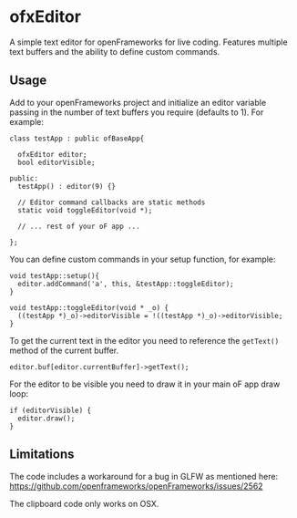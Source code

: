 # ofxEditor

A simple text editor for openFrameworks for live coding. Features multiple
text buffers and the ability to define custom commands.

## Usage

Add to your openFrameworks project and initialize an editor variable passing
in the number of text buffers you require (defaults to 1). For example:

    class testApp : public ofBaseApp{

      ofxEditor editor;
      bool editorVisible;

    public:
      testApp() : editor(9) {}

      // Editor command callbacks are static methods
      static void toggleEditor(void *);

      // ... rest of your oF app ...

    };

You can define custom commands in your setup function, for example:

    void testApp::setup(){
      editor.addCommand('a', this, &testApp::toggleEditor);
    }

    void testApp::toggleEditor(void * _o) {
      ((testApp *)_o)->editorVisible = !((testApp *)_o)->editorVisible;
    }

To get the current text in the editor you need to reference the `getText()`
method of the current buffer.

    editor.buf[editor.currentBuffer]->getText();

For the editor to be visible you need to draw it in your main oF app draw loop:

    if (editorVisible) {
      editor.draw();
    }


## Limitations

The code includes a workaround for a bug in GLFW as mentioned here:
https://github.com/openframeworks/openFrameworks/issues/2562

The clipboard code only works on OSX.

